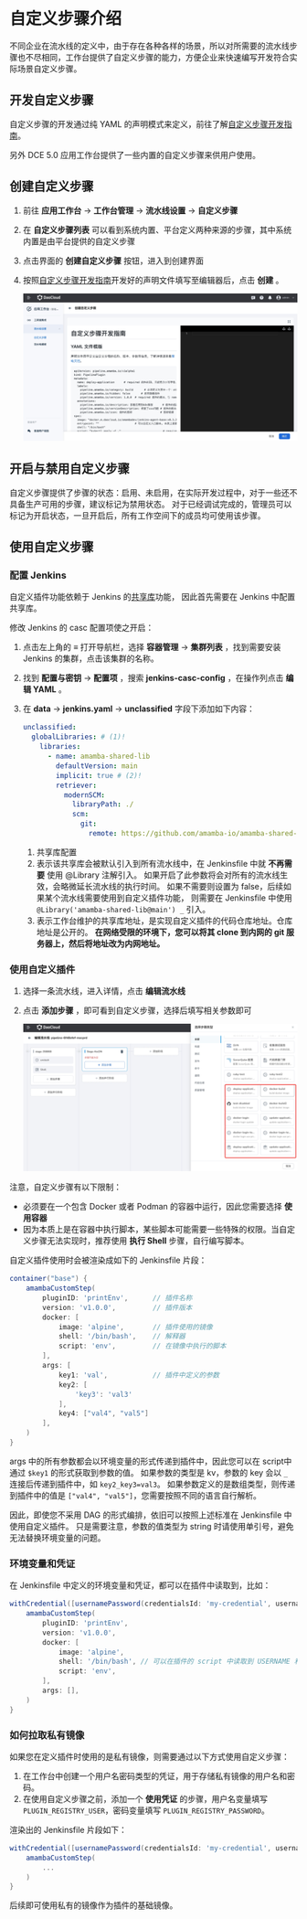 # 自定义步骤介绍

不同企业在流水线的定义中，由于存在各种各样的场景，所以对所需要的流水线步骤也不尽相同，工作台提供了自定义步骤的能力，方便企业来快速编写开发符合实际场景自定义步骤。

## 开发自定义步骤

自定义步骤的开发通过纯 YAML 的声明模式来定义，前往了解[自定义步骤开发指南](./customize-develop.md)。

另外 DCE 5.0 应用工作台提供了一些内置的自定义步骤来供用户使用。

## 创建自定义步骤

1. 前往 __应用工作台__ -> __工作台管理__ -> __流水线设置__ -> __自定义步骤__

2. 在 __自定义步骤列表__ 可以看到系统内置、平台定义两种来源的步骤，其中系统内置是由平台提供的自定义步骤

3. 点击界面的 __创建自定义步骤__ 按钮，进入到创建界面

4. 按照[自定义步骤开发指南](./customize-develop.md)开发好的声明文件填写至编辑器后，点击 __创建__ 。

    ![cus-step1](./images/custermize1.jpg)

## 开启与禁用自定义步骤

自定义步骤提供了步骤的状态：启用、未启用，在实际开发过程中，对于一些还不具备生产可用的步骤，建议标记为禁用状态。
对于已经调试完成的，管理员可以标记为开启状态，一旦开启后，所有工作空间下的成员均可使用该步骤。

## 使用自定义步骤

### 配置 Jenkins

自定义插件功能依赖于 Jenkins 的[共享库](https://www.jenkins.io/doc/book/pipeline/shared-libraries/)功能，
因此首先需要在 Jenkins 中配置共享库。

修改 Jenkins 的 casc 配置项使之开启：

1.  点击左上角的 **≡** 打开导航栏，选择 **容器管理** -> **集群列表** ，找到需要安装 Jenkins 的集群，点击该集群的名称。
2.  找到 **配置与密钥** -> **配置项** ，搜索 **jenkins-casc-config** ，在操作列点击 **编辑 YAML** 。
3.  在 **data** -> **jenkins.yaml** -> **unclassified** 字段下添加如下内容：

    ```yaml
    unclassified:
      globalLibraries: # (1)!
        libraries:
          - name: amamba-shared-lib
            defaultVersion: main
            implicit: true # (2)!
            retriever:
              modernSCM:
                libraryPath: ./
                scm:
                  git:
                    remote: https://github.com/amamba-io/amamba-shared-lib.git # (3)!
    ```

    1. 共享库配置
    2. 表示该共享库会被默认引入到所有流水线中，在 Jenkinsfile 中就 **不再需要** 使用 @Library 注解引入。
       如果开启了此参数将会对所有的流水线生效，会略微延长流水线的执行时间。
       如果不需要则设置为 false，后续如果某个流水线需要使用到自定义插件功能，
       则需要在 Jenkinsfile 中使用 `@Library('amamba-shared-lib@main') _` 引入。
    3. 表示工作台维护的共享库地址，是实现自定义插件的代码仓库地址。仓库地址是公开的。
       **在网络受限的环境下，您可以将其 clone 到内网的 git 服务器上，然后将地址改为内网地址。**


### 使用自定义插件

1. 选择一条流水线，进入详情，点击 __编辑流水线__

2. 点击 __添加步骤__ ，即可看到自定义步骤，选择后填写相关参数即可

    ![cus-step2](./images/custermize2.jpg)


注意，自定义步骤有以下限制：

- 必须要在一个包含 Docker 或者 Podman 的容器中运行，因此您需要选择 __使用容器__
- 因为本质上是在容器中执行脚本，某些脚本可能需要一些特殊的权限。当自定义步骤无法实现时，推荐使用 __执行 Shell__ 步骤，自行编写脚本。

自定义插件使用时会被渲染成如下的 Jenkinsfile 片段：

```groovy
container("base") {
    amambaCustomStep(
        pluginID: 'printEnv',      // 插件名称
        version: 'v1.0.0',         // 插件版本
        docker: [
            image: 'alpine',       // 插件使用的镜像
            shell: '/bin/bash',    // 解释器
            script: 'env',         // 在镜像中执行的脚本
        ],
        args: [
            key1: 'val',           // 插件中定义的参数
            key2: [
                'key3': 'val3'
            ],
            key4: ["val4", "val5"]
        ],
    )
}
```

args 中的所有参数都会以环境变量的形式传递到插件中，因此您可以在 script中 通过 `$key1` 的形式获取到参数的值。
如果参数的类型是 kv，参数的 key 会以 `_` 连接后传递到插件中，如 `key2_key3=val3`。
如果参数定义的是数组类型，则传递到插件中的值是 `["val4", "val5"]`，您需要按照不同的语言自行解析。

因此，即使您不采用 DAG 的形式编排，依旧可以按照上述标准在 Jenkinsfile 中使用自定义插件。
只是需要注意，参数的值类型为 string 时请使用单引号，避免无法替换环境变量的问题。

### 环境变量和凭证

在 Jenkinsfile 中定义的环境变量和凭证，都可以在插件中读取到，比如：

```groovy
withCredential([usernamePassword(credentialsId: 'my-credential', usernameVariable: 'USERNAME', passwordVariable: 'PASSWORD')]) {
    amambaCustomStep(
        pluginID: 'printEnv',
        version: 'v1.0.0',
        docker: [
            image: 'alpine',
            shell: '/bin/bash', // 可以在插件的 script 中读取到 USERNAME 和 PASSWORD 变量
            script: 'env',
        ],
        args: [],
    )
}
```

### 如何拉取私有镜像

如果您在定义插件时使用的是私有镜像，则需要通过以下方式使用自定义步骤：

1. 在工作台中创建一个用户名密码类型的凭证，用于存储私有镜像的用户名和密码。
2. 在使用自定义步骤之前，添加一个 __使用凭证__ 的步骤，用户名变量填写 `PLUGIN_REGISTRY_USER`，密码变量填写 `PLUGIN_REGISTRY_PASSWORD`。

渲染出的 Jenkinsfile 片段如下：

```groovy
withCredential([usernamePassword(credentialsId: 'my-credential', usernameVariable: 'PLUGIN_REGISTRY_USER', passwordVariable: 'PLUGIN_REGISTRY_PASSWORD')]) {
    amambaCustomStep(
        ...
    )
}
```

后续即可使用私有的镜像作为插件的基础镜像。
